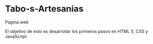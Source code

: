 # Tabo-s-Artesanias
Pagina web

El objetivo de esto es desarrollar los primeros pasos en HTML 5, CSS y JavaScript.
